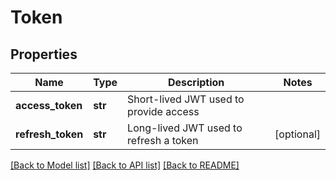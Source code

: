 # Token

## Properties
Name | Type | Description | Notes
------------ | ------------- | ------------- | -------------
**access_token** | **str** | Short-lived JWT used to provide access | 
**refresh_token** | **str** | Long-lived JWT used to refresh a token | [optional] 

[[Back to Model list]](../README.md#documentation-for-models) [[Back to API list]](../README.md#documentation-for-api-endpoints) [[Back to README]](../README.md)


